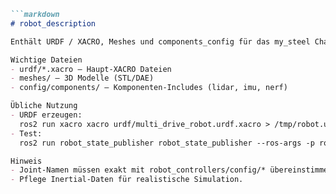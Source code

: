 
```markdown name=src/robot_description/README.md
```markdown
# robot_description

Enthält URDF / XACRO, Meshes und components_config für das my_steel Chassis.

Wichtige Dateien
- urdf/*.xacro — Haupt‑XACRO Dateien
- meshes/ — 3D Modelle (STL/DAE)
- config/components/ — Komponenten‑Includes (lidar, imu, nerf)

Übliche Nutzung
- URDF erzeugen:
  ros2 run xacro xacro urdf/multi_drive_robot.urdf.xacro > /tmp/robot.urdf
- Test:
  ros2 run robot_state_publisher robot_state_publisher --ros-args -p robot_description:=`cat /tmp/robot.urdf`

Hinweis
- Joint‑Namen müssen exakt mit robot_controllers/config/* übereinstimmen.
- Pflege Inertial‑Daten für realistische Simulation.